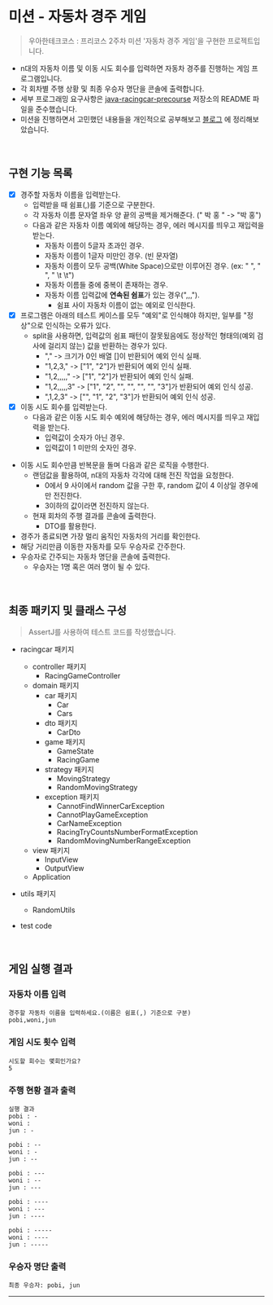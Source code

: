 # 미션 - 자동차 경주 게임

> 우아한테크코스 : 프리코스 2주차 미션 '자동차 경주 게임'을 구현한 프로젝트입니다.

* n대의 자동차 이름 및 이동 시도 회수를 입력하면 자동차 경주를 진행하는 게임 프로그램입니다.
* 각 회차별 주행 상황 및 최종 우승자 명단을 콘솔에 출력합니다.
* 세부 프로그래밍 요구사항은 [java-racingcar-precourse](https://github.com/woowacourse/java-racingcar-precourse) 저장소의 README 파일을 준수했습니다.
* 미션을 진행하면서 고민했던 내용들을 개인적으로 공부해보고 [블로그](https://xlffm3.github.io/java/etc/Woowacourse_precourse_racing/) 에 정리해보았습니다.

<br>

## 구현 기능 목록

* [x] 경주할 자동차 이름을 입력받는다.
    * 입력받을 때 쉼표(,)를 기준으로 구분한다.
    * 각 자동차 이름 문자열 좌우 양 끝의 공백을 제거해준다. (" 박 홍 " -> "박 홍")
    * 다음과 같은 자동차 이름 예외에 해당하는 경우, 에러 메시지를 띄우고 재입력을 받는다.
        * 자동차 이름이 5글자 초과인 경우.
        * 자동차 이름이 1글자 미만인 경우. (빈 문자열)
        * 자동차 이름이 모두 공백(White Space)으로만 이루어진 경우. (ex: " ", "  ", " \t \t")
        * 자동차 이름들 중에 중복이 존재하는 경우.
        * 자동차 이름 입력값에 **연속된 쉼표**가 있는 경우(",,,").
            * 쉼표 사이 자동차 이름이 없는 예외로 인식한다.
* [x] 프로그램은 아래의 테스트 케이스를 모두 "예외"로 인식해야 하지만, 일부를 "정상"으로 인식하는 오류가 있다.
    * split을 사용하면, 입력값의 쉼표 패턴이 잘못됬음에도 정상적인 형태의(예외 검사에 걸리지 않는) 값을 반환하는 경우가 있다.
        * "," -> 크기가 0인 배열 []이 반환되어 예외 인식 실패.
        * "1,2,3," -> ["1", "2"]가 반환되어 예외 인식 실패.
        * "1,2,,,,," -> ["1", "2"]가 반환되어 예외 인식 실패.
        * "1,2,,,,,3" -> ["1", "2", "", "", "", "", "3"]가 반환되어 예외 인식 성공.
        * ",1,2,3" -> ["", "1", "2", "3"]가 반환되어 예외 인식 성공.
* [x] 이동 시도 회수를 입력받는다.
    * 다음과 같은 이동 시도 회수 예외에 해당하는 경우, 에러 메시지를 띄우고 재입력을 받는다.
        * 입력값이 숫자가 아닌 경우.
        * 입력값이 1 미만의 숫자인 경우.
* 이동 시도 회수만큼 반복문을 돌며 다음과 같은 로직을 수행한다.
    * 랜덤값을 활용하여, n대의 자동차 각각에 대해 전진 작업을 요청한다.
        * 0에서 9 사이에서 random 값을 구한 후, random 값이 4 이상일 경우에만 전진한다.
        * 3이하의 값이라면 전진하지 않는다.
    * 현재 회차의 주행 결과를 콘솔에 출력한다.
        * DTO를 활용한다.
* 경주가 종료되면 가장 멀리 움직인 자동차의 거리를 확인한다.
* 해당 거리만큼 이동한 자동차를 모두 우승자로 간주한다.
* 우승자로 간주되는 자동차 명단을 콘솔에 출력한다.
    * 우승자는 1명 혹은 여러 명이 될 수 있다.

<br>

## 최종 패키지 및 클래스 구성

> AssertJ를 사용하여 테스트 코드를 작성했습니다.

* racingcar 패키지
    * controller 패키지
        * RacingGameController
    * domain 패키지
        * car 패키지
            * Car
            * Cars
        * dto 패키지
            * CarDto
        * game 패키지
            * GameState
            * RacingGame
        * strategy 패키지
            * MovingStrategy
            * RandomMovingStrategy
        * exception 패키지
            * CannotFindWinnerCarException
            * CannotPlayGameException
            * CarNameException
            * RacingTryCountsNumberFormatException
            * RandomMovingNumberRangeException
    * view 패키지
        * InputView
        * OutputView
    * Application

* utils 패키지
    * RandomUtils

* test code
    
<br>

## 게임 실행 결과

### 자동차 이름 입력

```
경주할 자동차 이름을 입력하세요.(이름은 쉼표(,) 기준으로 구분)
pobi,woni,jun
```

### 게임 시도 횟수 입력

```
시도할 회수는 몇회인가요?
5
```

### 주행 현황 결과 출력

```
실행 결과
pobi : -
woni : 
jun : -

pobi : --
woni : -
jun : --

pobi : ---
woni : --
jun : ---

pobi : ----
woni : ---
jun : ----

pobi : -----
woni : ----
jun : -----
```

### 우승자 명단 출력

```
최종 우승자: pobi, jun
```

---
